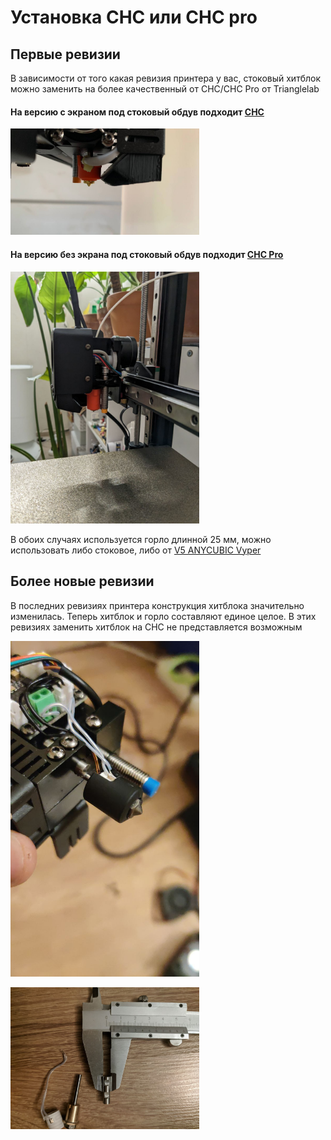 # Установка CHC или CHC pro

## Первые ревизии

В зависимости от того какая ревизия принтера у вас, стоковый хитблок можно заменить на более качественный от CHC/CHC Pro от Trianglelab

#### На версию с экраном под стоковый обдув подходит [CHC](https://aliexpress.ru/item/1005002781227348.html)

<div style="width: 60%; height: 60%">

![CHC](../img/CHC.jpg)

</div>

#### На версию без экрана под стоковый обдув подходит [CHC Pro](https://aliexpress.ru/item/1005004224332574.html)

<div style="width: 60%; height: 60%">

![CHC Pro](../img/CHC_Pro.jpg)

</div>

В обоих случаях используется горло длинной 25 мм, можно использовать либо стоковое, либо от [V5 ANYCUBIC Vyper](https://aliexpress.ru/item/1005003943424981.html)


## Более новые ревизии

В последних ревизиях принтера конструкция хитблока значительно изменилась. Теперь хитблок и горло составляют единое целое. В этих ревизиях заменить хитблок на CHC не представляется возможным

<div style="width: 60%; height: 60%">

![Hotend_w_extruder_new](/img/Hotend_w_extruder_new.jpg)

![Hotend_new](../img/Hotend_new.jpg)

</div>


